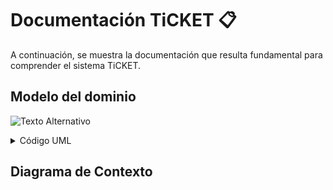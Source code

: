 # Documentación TiCKET 📋

A continuación, se muestra la documentación que resulta fundamental para comprender el sistema TiCKET.

## Modelo del dominio

![Texto Alternativo](ruta/a/la/imagen.jpg)

<details>
  <summary>Código UML</summary>

    @startuml Modelo del dominio Ticket
    'https://plantuml.com/sequence-diagram
    title Modelo del dominio Ticket

    class usuario{ 
        +usuario
        +contraseña
        +correo  
    }

    class rol{ 
        +tipo
    }

    class ticket{
        +etiqueta
        +fecha
        +estado 
    }

    class historial{ 
        +fecha
    }

    class informe{ 
        +descripcion
    }

    class proyecto

    usuario *-- rol
    usuario -- ticket
    ticket .. proyecto
    ticket *-- historial

    historial -d- informe : > permite generar

    @enduml
</details>

## Diagrama de Contexto
